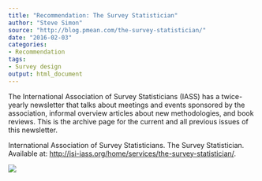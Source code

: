 ```yaml
---
title: "Recommendation: The Survey Statistician"
author: "Steve Simon"
source: "http://blog.pmean.com/the-survey-statistician/"
date: "2016-02-03"
categories:
- Recommendation
tags:
- Survey design
output: html_document
---
```


The International Association of Survey Statisticians (IASS) has a
twice-yearly newsletter that talks about meetings and events sponsored
by the association, informal overview articles about new methodologies,
and book reviews. This is the archive page for the current and all
previous issues of this newsletter.

<!---More--->

International Association of Survey Statisticians. The Survey
Statistician. Available at:
<http://isi-iass.org/home/services/the-survey-statistician/>.

![](http://www.pmean.com/images/images/16/the-survey-statistician01.png)




